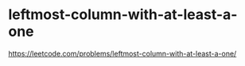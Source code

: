 # leftmost-column-with-at-least-a-one

https://leetcode.com/problems/leftmost-column-with-at-least-a-one/

